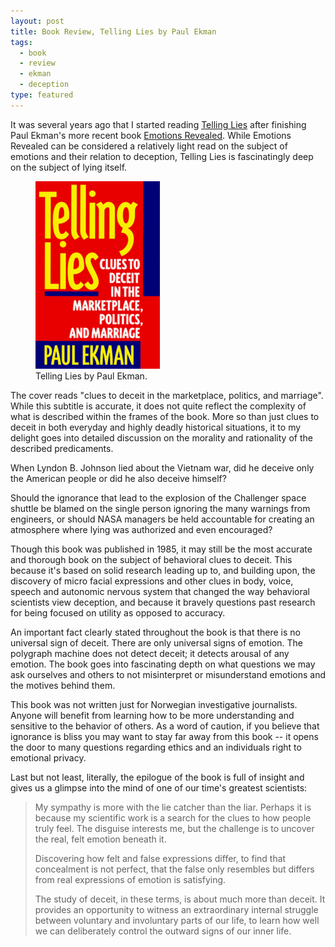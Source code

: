 ```yaml
---
layout: post
title: Book Review, Telling Lies by Paul Ekman
tags:
  - book
  - review
  - ekman
  - deception
type: featured
---
```


It was several years ago that I started reading <a href="http://www.amazon.com/Telling-Lies-Marketplace-Politics-Marriage/dp/0393321886">Telling Lies</a> after finishing Paul Ekman's more recent book <a href="http://www.amazon.com/Emotions-Revealed-Paul-Ekman/dp/0753817659">Emotions Revealed</a>. While Emotions Revealed can be considered a relatively light read on the subject of emotions and their relation to deception, Telling Lies is fascinatingly deep on the subject of lying itself.

<figure class="quotation align-right"><a href="http://www.amazon.com/Telling-Lies-Marketplace-Politics-Marriage/dp/0393337456"><img src="/img/posts/telling-lies-paul-ekman.gif" alt="Telling Lies by Paul Ekman"></a><figcaption>Telling Lies by Paul Ekman.</figcaption></figure>

The cover reads "clues to deceit in the marketplace, politics, and marriage". While this subtitle is accurate, it does not quite reflect the complexity of what is described within the frames of the book. More so than just clues to deceit in both everyday and highly deadly historical situations, it to my delight goes into detailed discussion on the morality and rationality of the described predicaments.

When Lyndon B. Johnson lied about the Vietnam war, did he deceive only the American people or did he also deceive himself?

Should the ignorance that lead to the explosion of the Challenger space shuttle be blamed on the single person ignoring the many warnings from engineers, or should NASA managers be held accountable for creating an atmosphere where lying was authorized and even encouraged?

Though this book was published in 1985, it may still be the most accurate and thorough book on the subject of behavioral clues to deceit. This because it's based on solid research leading up to, and building upon, the discovery of micro facial expressions and other clues in body, voice, speech and autonomic nervous system that changed the way behavioral scientists view deception, and because it bravely questions past research for being focused on utility as opposed to accuracy.

An important fact clearly stated throughout the book is that there is no universal sign of deceit. There are only universal signs of emotion. The polygraph machine does not detect deceit; it detects arousal of any emotion. The book goes into fascinating depth on what questions we may ask ourselves and others to not misinterpret or misunderstand emotions and the motives behind them.

This book was not written just for Norwegian investigative journalists. Anyone will benefit from learning how to be more understanding and sensitive to the behavior of others. As a word of caution, if you believe that ignorance is bliss you may want to stay far away from this book -- it opens the door to many questions regarding ethics and an individuals right to emotional privacy.

Last but not least, literally, the epilogue of the book is full of insight and gives us a glimpse into the mind of one of our time's greatest scientists:

> My sympathy is more with the lie catcher than the liar. Perhaps it is because my scientific work is a search for the clues to how people truly feel. The disguise interests me, but the challenge is to uncover the real, felt emotion beneath it.
>
>Discovering how felt and false expressions differ, to find that concealment is not perfect, that the false only resembles but differs from real expressions of emotion is satisfying.
>
> The study of deceit, in these terms, is about much more than deceit. It provides an opportunity to witness an extraordinary internal struggle between voluntary and involuntary parts of our life, to learn how well we can deliberately control the outward signs of our inner life.
